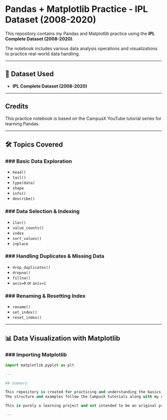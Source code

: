 # Pandas + Matplotlib Practice - IPL Dataset (2008-2020)

This repository contains my Pandas and Matplotlib practice using the **IPL Complete Dataset (2008-2020)**.

The notebook includes various data analysis operations and visualizations to practice real-world data handling.

---

## 📂 Dataset Used

- **IPL Complete Dataset (2008-2020)**

---

## Credits

This practice notebook is based on the CampusX YouTube tutorial series for learning Pandas.

---

## 🛠️ Topics Covered

### ### Basic Data Exploration
- `head()`
- `tail()`
- `type(data)`
- `shape`
- `info()`
- `describe()`

### ### Data Selection & Indexing
- `iloc()`
- `value_counts()`
- `index`
- `sort_values()`
- `inplace`

### ### Handling Duplicates & Missing Data
- `drop_duplicates()`
- `dropna()`
- `fillna()`
- `axis=0` or `axis=1`

### ### Renaming & Resetting Index
- `rename()`
- `set_index()`
- `reset_index()`

---

## 📊 Data Visualization with Matplotlib

### ### Importing Matplotlib
```python
import matplotlib.pyplot as plt

---

## Summary

This repository is created for practicing and understanding the basics of Pandas and Matplotlib using the IPL dataset (2008-2020).  
The structure and examples follow the CampusX tutorials along with my own experiments and notes for better understanding.

This is purely a learning project and not intended to be an original project or analysis.

---
